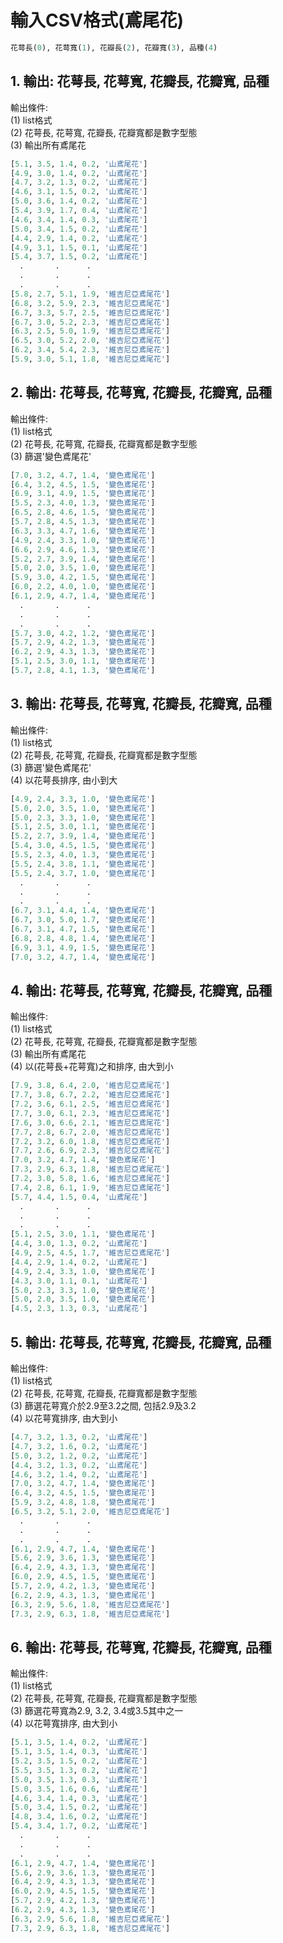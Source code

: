 
# 輸入CSV格式(鳶尾花)
``` python
花萼長(0), 花萼寬(1), 花瓣長(2), 花瓣寬(3), 品種(4)
```

## 1. 輸出: 花萼長, 花萼寬, 花瓣長, 花瓣寬, 品種

輸出條件:<br/> 
(1) list格式 <br/>
(2) 花萼長, 花萼寬, 花瓣長, 花瓣寬都是數字型態<br/>
(3) 輸出所有鳶尾花

``` python
[5.1, 3.5, 1.4, 0.2, '山鳶尾花']
[4.9, 3.0, 1.4, 0.2, '山鳶尾花']
[4.7, 3.2, 1.3, 0.2, '山鳶尾花']
[4.6, 3.1, 1.5, 0.2, '山鳶尾花']
[5.0, 3.6, 1.4, 0.2, '山鳶尾花']
[5.4, 3.9, 1.7, 0.4, '山鳶尾花']
[4.6, 3.4, 1.4, 0.3, '山鳶尾花']
[5.0, 3.4, 1.5, 0.2, '山鳶尾花']
[4.4, 2.9, 1.4, 0.2, '山鳶尾花']
[4.9, 3.1, 1.5, 0.1, '山鳶尾花']
[5.4, 3.7, 1.5, 0.2, '山鳶尾花']
  .       .      .
  .       .      .
  .       .      .
[5.8, 2.7, 5.1, 1.9, '維吉尼亞鳶尾花']
[6.8, 3.2, 5.9, 2.3, '維吉尼亞鳶尾花']
[6.7, 3.3, 5.7, 2.5, '維吉尼亞鳶尾花']
[6.7, 3.0, 5.2, 2.3, '維吉尼亞鳶尾花']
[6.3, 2.5, 5.0, 1.9, '維吉尼亞鳶尾花']
[6.5, 3.0, 5.2, 2.0, '維吉尼亞鳶尾花']
[6.2, 3.4, 5.4, 2.3, '維吉尼亞鳶尾花']
[5.9, 3.0, 5.1, 1.8, '維吉尼亞鳶尾花']
``` 


## 2. 輸出: 花萼長, 花萼寬, 花瓣長, 花瓣寬, 品種

輸出條件:<br/> 
(1) list格式 <br/>
(2) 花萼長, 花萼寬, 花瓣長, 花瓣寬都是數字型態<br/>
(3) 篩選'變色鳶尾花'

``` python
[7.0, 3.2, 4.7, 1.4, '變色鳶尾花']
[6.4, 3.2, 4.5, 1.5, '變色鳶尾花']
[6.9, 3.1, 4.9, 1.5, '變色鳶尾花']
[5.5, 2.3, 4.0, 1.3, '變色鳶尾花']
[6.5, 2.8, 4.6, 1.5, '變色鳶尾花']
[5.7, 2.8, 4.5, 1.3, '變色鳶尾花']
[6.3, 3.3, 4.7, 1.6, '變色鳶尾花']
[4.9, 2.4, 3.3, 1.0, '變色鳶尾花']
[6.6, 2.9, 4.6, 1.3, '變色鳶尾花']
[5.2, 2.7, 3.9, 1.4, '變色鳶尾花']
[5.0, 2.0, 3.5, 1.0, '變色鳶尾花']
[5.9, 3.0, 4.2, 1.5, '變色鳶尾花']
[6.0, 2.2, 4.0, 1.0, '變色鳶尾花']
[6.1, 2.9, 4.7, 1.4, '變色鳶尾花']
  .       .      .
  .       .      .
  .       .      .
[5.7, 3.0, 4.2, 1.2, '變色鳶尾花']
[5.7, 2.9, 4.2, 1.3, '變色鳶尾花']
[6.2, 2.9, 4.3, 1.3, '變色鳶尾花']
[5.1, 2.5, 3.0, 1.1, '變色鳶尾花']
[5.7, 2.8, 4.1, 1.3, '變色鳶尾花']
``` 



## 3. 輸出: 花萼長, 花萼寬, 花瓣長, 花瓣寬, 品種

輸出條件:<br/> 
(1) list格式 <br/>
(2) 花萼長, 花萼寬, 花瓣長, 花瓣寬都是數字型態<br/>
(3) 篩選'變色鳶尾花'<br/>
(4) 以花萼長排序, 由小到大

``` python
[4.9, 2.4, 3.3, 1.0, '變色鳶尾花']
[5.0, 2.0, 3.5, 1.0, '變色鳶尾花']
[5.0, 2.3, 3.3, 1.0, '變色鳶尾花']
[5.1, 2.5, 3.0, 1.1, '變色鳶尾花']
[5.2, 2.7, 3.9, 1.4, '變色鳶尾花']
[5.4, 3.0, 4.5, 1.5, '變色鳶尾花']
[5.5, 2.3, 4.0, 1.3, '變色鳶尾花']
[5.5, 2.4, 3.8, 1.1, '變色鳶尾花']
[5.5, 2.4, 3.7, 1.0, '變色鳶尾花']
  .       .      .
  .       .      .
  .       .      .
[6.7, 3.1, 4.4, 1.4, '變色鳶尾花']
[6.7, 3.0, 5.0, 1.7, '變色鳶尾花']
[6.7, 3.1, 4.7, 1.5, '變色鳶尾花']
[6.8, 2.8, 4.8, 1.4, '變色鳶尾花']
[6.9, 3.1, 4.9, 1.5, '變色鳶尾花']
[7.0, 3.2, 4.7, 1.4, '變色鳶尾花']
``` 




## 4. 輸出: 花萼長, 花萼寬, 花瓣長, 花瓣寬, 品種

輸出條件:<br/> 
(1) list格式 <br/>
(2) 花萼長, 花萼寬, 花瓣長, 花瓣寬都是數字型態<br/>
(3) 輸出所有鳶尾花<br/>
(4) 以(花萼長+花萼寬)之和排序, 由大到小

``` python
[7.9, 3.8, 6.4, 2.0, '維吉尼亞鳶尾花']
[7.7, 3.8, 6.7, 2.2, '維吉尼亞鳶尾花']
[7.2, 3.6, 6.1, 2.5, '維吉尼亞鳶尾花']
[7.7, 3.0, 6.1, 2.3, '維吉尼亞鳶尾花']
[7.6, 3.0, 6.6, 2.1, '維吉尼亞鳶尾花']
[7.7, 2.8, 6.7, 2.0, '維吉尼亞鳶尾花']
[7.2, 3.2, 6.0, 1.8, '維吉尼亞鳶尾花']
[7.7, 2.6, 6.9, 2.3, '維吉尼亞鳶尾花']
[7.0, 3.2, 4.7, 1.4, '變色鳶尾花']
[7.3, 2.9, 6.3, 1.8, '維吉尼亞鳶尾花']
[7.2, 3.0, 5.8, 1.6, '維吉尼亞鳶尾花']
[7.4, 2.8, 6.1, 1.9, '維吉尼亞鳶尾花']
[5.7, 4.4, 1.5, 0.4, '山鳶尾花']
  .       .      .
  .       .      .
  .       .      .
[5.1, 2.5, 3.0, 1.1, '變色鳶尾花']
[4.4, 3.0, 1.3, 0.2, '山鳶尾花']
[4.9, 2.5, 4.5, 1.7, '維吉尼亞鳶尾花']
[4.4, 2.9, 1.4, 0.2, '山鳶尾花']
[4.9, 2.4, 3.3, 1.0, '變色鳶尾花']
[4.3, 3.0, 1.1, 0.1, '山鳶尾花']
[5.0, 2.3, 3.3, 1.0, '變色鳶尾花']
[5.0, 2.0, 3.5, 1.0, '變色鳶尾花']
[4.5, 2.3, 1.3, 0.3, '山鳶尾花']
``` 




## 5. 輸出: 花萼長, 花萼寬, 花瓣長, 花瓣寬, 品種

輸出條件:<br/> 
(1) list格式 <br/>
(2) 花萼長, 花萼寬, 花瓣長, 花瓣寬都是數字型態<br/>
(3) 篩選花萼寬介於2.9至3.2之間, 包括2.9及3.2<br/>
(4) 以花萼寬排序, 由大到小

``` python
[4.7, 3.2, 1.3, 0.2, '山鳶尾花']
[4.7, 3.2, 1.6, 0.2, '山鳶尾花']
[5.0, 3.2, 1.2, 0.2, '山鳶尾花']
[4.4, 3.2, 1.3, 0.2, '山鳶尾花']
[4.6, 3.2, 1.4, 0.2, '山鳶尾花']
[7.0, 3.2, 4.7, 1.4, '變色鳶尾花']
[6.4, 3.2, 4.5, 1.5, '變色鳶尾花']
[5.9, 3.2, 4.8, 1.8, '變色鳶尾花']
[6.5, 3.2, 5.1, 2.0, '維吉尼亞鳶尾花']
  .       .      .
  .       .      .
  .       .      .
[6.1, 2.9, 4.7, 1.4, '變色鳶尾花']
[5.6, 2.9, 3.6, 1.3, '變色鳶尾花']
[6.4, 2.9, 4.3, 1.3, '變色鳶尾花']
[6.0, 2.9, 4.5, 1.5, '變色鳶尾花']
[5.7, 2.9, 4.2, 1.3, '變色鳶尾花']
[6.2, 2.9, 4.3, 1.3, '變色鳶尾花']
[6.3, 2.9, 5.6, 1.8, '維吉尼亞鳶尾花']
[7.3, 2.9, 6.3, 1.8, '維吉尼亞鳶尾花']
``` 




## 6. 輸出: 花萼長, 花萼寬, 花瓣長, 花瓣寬, 品種

輸出條件:<br/> 
(1) list格式 <br/>
(2) 花萼長, 花萼寬, 花瓣長, 花瓣寬都是數字型態<br/>
(3) 篩選花萼寬為2.9, 3.2, 3.4或3.5其中之一<br/>
(4) 以花萼寬排序, 由大到小

``` python
[5.1, 3.5, 1.4, 0.2, '山鳶尾花']
[5.1, 3.5, 1.4, 0.3, '山鳶尾花']
[5.2, 3.5, 1.5, 0.2, '山鳶尾花']
[5.5, 3.5, 1.3, 0.2, '山鳶尾花']
[5.0, 3.5, 1.3, 0.3, '山鳶尾花']
[5.0, 3.5, 1.6, 0.6, '山鳶尾花']
[4.6, 3.4, 1.4, 0.3, '山鳶尾花']
[5.0, 3.4, 1.5, 0.2, '山鳶尾花']
[4.8, 3.4, 1.6, 0.2, '山鳶尾花']
[5.4, 3.4, 1.7, 0.2, '山鳶尾花']
  .       .      .
  .       .      .
  .       .      .
[6.1, 2.9, 4.7, 1.4, '變色鳶尾花']
[5.6, 2.9, 3.6, 1.3, '變色鳶尾花']
[6.4, 2.9, 4.3, 1.3, '變色鳶尾花']
[6.0, 2.9, 4.5, 1.5, '變色鳶尾花']
[5.7, 2.9, 4.2, 1.3, '變色鳶尾花']
[6.2, 2.9, 4.3, 1.3, '變色鳶尾花']
[6.3, 2.9, 5.6, 1.8, '維吉尼亞鳶尾花']
[7.3, 2.9, 6.3, 1.8, '維吉尼亞鳶尾花']
``` 
